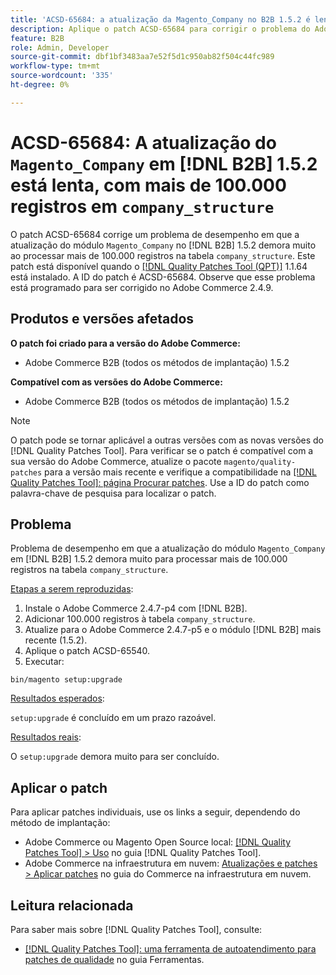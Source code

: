 ```yaml
---
title: 'ACSD-65684: a atualização da Magento_Company no B2B 1.5.2 é lenta, com mais de 100.000 registros na company_structure'
description: Aplique o patch ACSD-65684 para corrigir o problema do Adobe Commerce em que a atualização do módulo Magento_Company no B2B 1.5.2 demora muito devido ao processamento de um grande número de registros (~100.000+) na tabela company_structure.
feature: B2B
role: Admin, Developer
source-git-commit: dbf1bf3483aa7e52f5d1c950ab82f504c44fc989
workflow-type: tm+mt
source-wordcount: '335'
ht-degree: 0%

---
```



# ACSD-65684: A atualização do `Magento_Company` em [!DNL B2B] 1.5.2 está lenta, com mais de 100.000 registros em `company_structure`

O patch ACSD-65684 corrige um problema de desempenho em que a atualização do módulo `Magento_Company` no [!DNL B2B] 1.5.2 demora muito ao processar mais de 100.000 registros na tabela `company_structure`. Este patch está disponível quando o [[!DNL Quality Patches Tool (QPT)]](/help/tools/quality-patches-tool/quality-patches-tool-to-self-serve-quality-patches.md) 1.1.64 está instalado. A ID do patch é ACSD-65684. Observe que esse problema está programado para ser corrigido no Adobe Commerce 2.4.9.

## Produtos e versões afetados

**O patch foi criado para a versão do Adobe Commerce:**

* Adobe Commerce B2B (todos os métodos de implantação) 1.5.2

**Compatível com as versões do Adobe Commerce:**

* Adobe Commerce B2B (todos os métodos de implantação) 1.5.2

>[!NOTE]
>
>O patch pode se tornar aplicável a outras versões com as novas versões do [!DNL Quality Patches Tool]. Para verificar se o patch é compatível com a sua versão do Adobe Commerce, atualize o pacote `magento/quality-patches` para a versão mais recente e verifique a compatibilidade na [[!DNL Quality Patches Tool]: página Procurar patches](https://experienceleague.adobe.com/tools/commerce-quality-patches/index.html?lang=pt-BR). Use a ID do patch como palavra-chave de pesquisa para localizar o patch.

## Problema

Problema de desempenho em que a atualização do módulo `Magento_Company` em [!DNL B2B] 1.5.2 demora muito para processar mais de 100.000 registros na tabela `company_structure`.

<u>Etapas a serem reproduzidas</u>:

1. Instale o Adobe Commerce 2.4.7-p4 com [!DNL B2B].
1. Adicionar 100.000 registros à tabela `company_structure`.
1. Atualize para o Adobe Commerce 2.4.7-p5 e o módulo [!DNL B2B] mais recente (1.5.2).
1. Aplique o patch ACSD-65540.
1. Executar:

```
bin/magento setup:upgrade
```

<u>Resultados esperados</u>:

`setup:upgrade` é concluído em um prazo razoável.

<u>Resultados reais</u>:

O `setup:upgrade` demora muito para ser concluído.

## Aplicar o patch

Para aplicar patches individuais, use os links a seguir, dependendo do método de implantação:

* Adobe Commerce ou Magento Open Source local: [[!DNL Quality Patches Tool] > Uso](/help/tools/quality-patches-tool/usage.md) no guia [!DNL Quality Patches Tool].
* Adobe Commerce na infraestrutura em nuvem: [Atualizações e patches > Aplicar patches](https://experienceleague.adobe.com/docs/commerce-cloud-service/user-guide/develop/upgrade/apply-patches.html?lang=pt-BR) no guia do Commerce na infraestrutura em nuvem.

## Leitura relacionada

Para saber mais sobre [!DNL Quality Patches Tool], consulte:

* [[!DNL Quality Patches Tool]: uma ferramenta de autoatendimento para patches de qualidade](/help/tools/quality-patches-tool/quality-patches-tool-to-self-serve-quality-patches.md) no guia Ferramentas.
